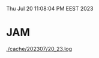 Thu Jul 20 11:08:04 PM EEST 2023
# JAM
<a href='./cache/202307/20_23.log'>./cache/202307/20_23.log</a>
